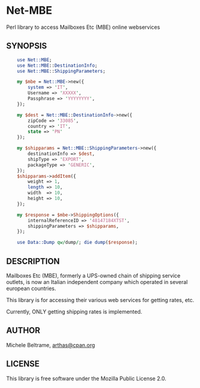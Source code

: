 # Net-MBE

Perl library to access Mailboxes Etc (MBE) online webservices

## SYNOPSIS

```perl
    use Net::MBE;
    use Net::MBE::DestinationInfo;
    use Net::MBE::ShippingParameters;

    my $mbe = Net::MBE->new({
        system => 'IT',
        Username => 'XXXXX',
        Passphrase => 'YYYYYYYY',
    });

    my $dest = Net::MBE::DestinationInfo->new({
        zipCode => '33085',
        country => 'IT', 
        state => 'PN'
    });

    my $shipparams = Net::MBE::ShippingParameters->new({
        destinationInfo => $dest,
        shipType => 'EXPORT',
        packageType => 'GENERIC',
    });
    $shipparams->addItem({
        weight => 1,
        length => 10,
        width  => 10,
        height => 10,
    });

    my $response = $mbe->ShippingOptions({
        internalReferenceID => '48147184XTST',
        shippingParameters => $shipparams,
    });

    use Data::Dump qw/dump/; die dump($response);
```

## DESCRIPTION

Mailboxes Etc (MBE), formerly a UPS-owned chain of shipping service outlets, is now an Italian
independent company which operated in several european countries.

This library is for accessing their various web services for getting rates, etc.

Currently, ONLY getting shipping rates is implemented.

## AUTHOR

Michele Beltrame, arthas@cpan.org

## LICENSE

This library is free software under the Mozilla Public License 2.0.
